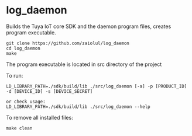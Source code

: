 # log_daemon

Builds the Tuya IoT core SDK and the daemon program files, creates program executable.
```
git clone https://github.com/zaiolul/log_daemon
cd log_daemon
make
```
The program executable is located in src directory of the project

To run:
```
LD_LIBRARY_PATH=./sdk/build/lib ./src/log_daemon [-a] -p [PRODUCT_ID] -d [DEVICE_ID] -s [DEVICE_SECRET]

or check usage:
LD_LIBRARY_PATH=./sdk/build/lib ./src/log_daemon --help

```

To remove all installed files:
```
make clean
```
